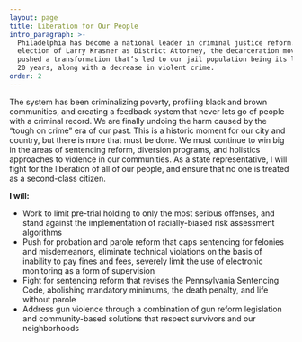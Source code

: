 ```yaml
---
layout: page
title: Liberation for Our People
intro_paragraph: >-
  Philadelphia has become a national leader in criminal justice reform. With the
  election of Larry Krasner as District Attorney, the decarceration movement has
  pushed a transformation that’s led to our jail population being its lowest in
  20 years, along with a decrease in violent crime. 
order: 2
---
```

The system has been criminalizing poverty, profiling black and brown communities, and creating a feedback system that never lets go of people with a criminal record. We are finally undoing the harm caused by the “tough on crime” era of our past. This is a historic moment for our city and country, but there is more that must be done. We must continue to win big in the areas of sentencing reform, diversion programs, and holistics approaches to violence in our communities. As a state representative, I will fight for the liberation of all of our people, and ensure that no one is treated as a second-class citizen.

**I will:**

* Work to limit pre-trial holding to only the most serious offenses, and stand against the implementation of racially-biased risk assessment algorithms
* Push for probation and parole reform that caps sentencing for felonies and misdemeanors, eliminate technical violations on the basis of inability to pay fines and fees, severely limit the use of electronic monitoring as a form of supervision
* Fight for sentencing reform that revises the Pennsylvania Sentencing Code, abolishing mandatory minimums, the death penalty, and life without parole
* Address gun violence through a combination of gun reform legislation and community-based solutions that respect survivors and our neighborhoods
